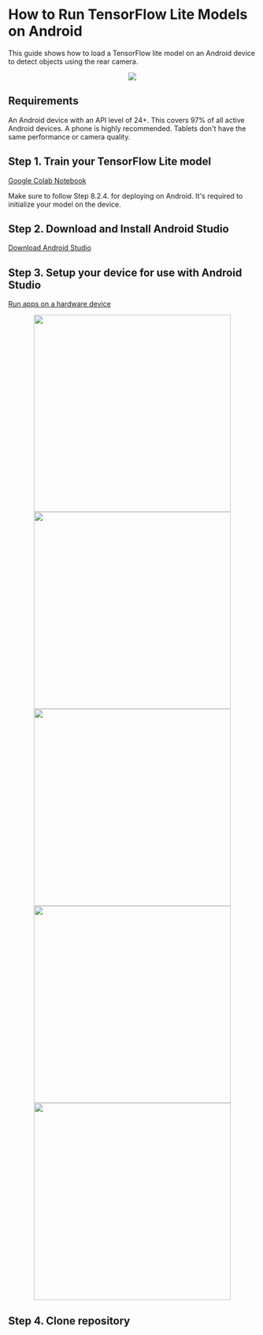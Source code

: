 # How to Run TensorFlow Lite Models on Android
This guide shows how to load a TensorFlow lite model on an Android device to detect objects using the rear camera.

<p align="center">
   <img src="../doc/coin_detection.jpg">
</p>

## Requirements
An Android device with an API level of 24+. This covers 97% of all active Android devices.
A phone is highly recommended. Tablets don't have the same performance or camera quality.

## Step 1. Train your TensorFlow Lite model
[Google Colab Notebook](https://colab.research.google.com/github/EdjeElectronics/TensorFlow-Lite-Object-Detection-on-Android-and-Raspberry-Pi/blob/master/Train_TFLite2_Object_Detction_Model.ipynb)

Make sure to follow Step 8.2.4. for deploying on Android. It's required to initialize your model on the device.

## Step 2. Download and Install Android Studio
[Download Android Studio](https://developer.android.com/studio)

## Step 3. Setup your device for use with Android Studio
[Run apps on a hardware device](https://developer.android.com/studio/run/device)

<p align="center">
   <img src="../doc/Device_Setup_Step1.jpg" width="400">
   <img src="../doc/Device_Setup_Step2.jpg" width="400">
   <img src="../doc/Device_Setup_Step3.jpg" width="400">
   <img src="../doc/Device_Setup_Step4.jpg" width="400">
   <img src="../doc/Device_Setup_Step5.jpg" width="400">
</p>


## Step 4. Clone repository

